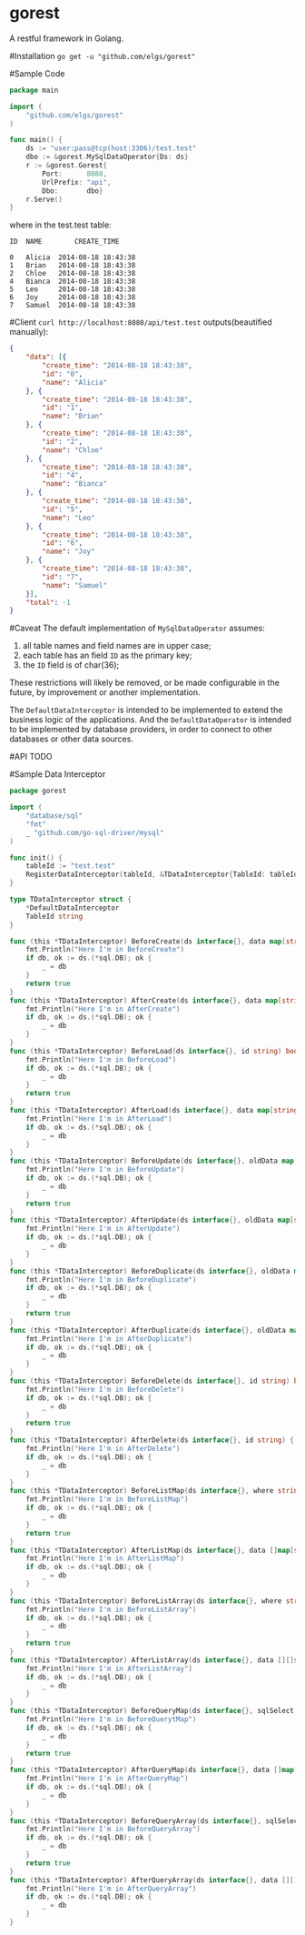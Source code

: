 gorest
======

A restful framework in Golang.

#Installation
`go get -u "github.com/elgs/gorest"`

#Sample Code
```go
package main

import (
	"github.com/elgs/gorest"
)

func main() {
	ds := "user:pass@tcp(host:3306)/test.test"
	dbo := &gorest.MySqlDataOperator{Ds: ds}
	r := &gorest.Gorest{
		Port:      8080,
		UrlPrefix: "api",
		Dbo:       dbo}
	r.Serve()
}

```
where in the test.test table:
```
ID	NAME		CREATE_TIME

0	Alicia	2014-08-18 18:43:38
1	Brian	2014-08-18 18:43:38
2	Chloe	2014-08-18 18:43:38
4	Bianca	2014-08-18 18:43:38
5	Leo		2014-08-18 18:43:38
6	Joy		2014-08-18 18:43:38
7	Samuel	2014-08-18 18:43:38
```

#Client
`curl http://localhost:8080/api/test.test`
outputs(beautified manually):
```json
{
	"data": [{
		"create_time": "2014-08-18 18:43:38",
		"id": "0",
		"name": "Alicia"
	}, {
		"create_time": "2014-08-18 18:43:38",
		"id": "1",
		"name": "Brian"
	}, {
		"create_time": "2014-08-18 18:43:38",
		"id": "2",
		"name": "Chloe"
	}, {
		"create_time": "2014-08-18 18:43:38",
		"id": "4",
		"name": "Bianca"
	}, {
		"create_time": "2014-08-18 18:43:38",
		"id": "5",
		"name": "Leo"
	}, {
		"create_time": "2014-08-18 18:43:38",
		"id": "6",
		"name": "Joy"
	}, {
		"create_time": "2014-08-18 18:43:38",
		"id": "7",
		"name": "Samuel"
	}],
	"total": -1
}
```

#Caveat
The default implementation of `MySqlDataOperator` assumes:

1. all table names and field names are in upper case;
2. each table has an field `ID` as the primary key;
3. the `ID` field is of char(36);

These restrictions will likely be removed, or be made configurable in the 
future, by improvement or another implementation.

The `DefaultDataInterceptor` is intended to be implemented to extend the 
business logic of the applications. And the `DefaultDataOperator` is intended 
to be implemented by database providers, in order to connect to other databases
or other data sources.

#API
TODO

#Sample Data Interceptor
```go
package gorest

import (
	"database/sql"
	"fmt"
	_ "github.com/go-sql-driver/mysql"
)

func init() {
	tableId := "test.test"
	RegisterDataInterceptor(tableId, &TDataInterceptor{TableId: tableId})
}

type TDataInterceptor struct {
	*DefaultDataInterceptor
	TableId string
}

func (this *TDataInterceptor) BeforeCreate(ds interface{}, data map[string]interface{}) bool {
	fmt.Println("Here I'm in BeforeCreate")
	if db, ok := ds.(*sql.DB); ok {
		_ = db
	}
	return true
}
func (this *TDataInterceptor) AfterCreate(ds interface{}, data map[string]interface{}) {
	fmt.Println("Here I'm in AfterCreate")
	if db, ok := ds.(*sql.DB); ok {
		_ = db
	}
}
func (this *TDataInterceptor) BeforeLoad(ds interface{}, id string) bool {
	fmt.Println("Here I'm in BeforeLoad")
	if db, ok := ds.(*sql.DB); ok {
		_ = db
	}
	return true
}
func (this *TDataInterceptor) AfterLoad(ds interface{}, data map[string]string) {
	fmt.Println("Here I'm in AfterLoad")
	if db, ok := ds.(*sql.DB); ok {
		_ = db
	}
}
func (this *TDataInterceptor) BeforeUpdate(ds interface{}, oldData map[string]interface{}, data map[string]interface{}) bool {
	fmt.Println("Here I'm in BeforeUpdate")
	if db, ok := ds.(*sql.DB); ok {
		_ = db
	}
	return true
}
func (this *TDataInterceptor) AfterUpdate(ds interface{}, oldData map[string]interface{}, data map[string]interface{}) {
	fmt.Println("Here I'm in AfterUpdate")
	if db, ok := ds.(*sql.DB); ok {
		_ = db
	}
}
func (this *TDataInterceptor) BeforeDuplicate(ds interface{}, oldData map[string]interface{}, data map[string]interface{}) bool {
	fmt.Println("Here I'm in BeforeDuplicate")
	if db, ok := ds.(*sql.DB); ok {
		_ = db
	}
	return true
}
func (this *TDataInterceptor) AfterDuplicate(ds interface{}, oldData map[string]interface{}, data map[string]interface{}) {
	fmt.Println("Here I'm in AfterDuplicate")
	if db, ok := ds.(*sql.DB); ok {
		_ = db
	}
}
func (this *TDataInterceptor) BeforeDelete(ds interface{}, id string) bool {
	fmt.Println("Here I'm in BeforeDelete")
	if db, ok := ds.(*sql.DB); ok {
		_ = db
	}
	return true
}
func (this *TDataInterceptor) AfterDelete(ds interface{}, id string) {
	fmt.Println("Here I'm in AfterDelete")
	if db, ok := ds.(*sql.DB); ok {
		_ = db
	}
}
func (this *TDataInterceptor) BeforeListMap(ds interface{}, where string, order string, start int64, limit int64, includeTotal bool) bool {
	fmt.Println("Here I'm in BeforeListMap")
	if db, ok := ds.(*sql.DB); ok {
		_ = db
	}
	return true
}
func (this *TDataInterceptor) AfterListMap(ds interface{}, data []map[string]string, total int64) {
	fmt.Println("Here I'm in AfterListMap")
	if db, ok := ds.(*sql.DB); ok {
		_ = db
	}
}
func (this *TDataInterceptor) BeforeListArray(ds interface{}, where string, order string, start int64, limit int64, includeTotal bool) bool {
	fmt.Println("Here I'm in BeforeListArray")
	if db, ok := ds.(*sql.DB); ok {
		_ = db
	}
	return true
}
func (this *TDataInterceptor) AfterListArray(ds interface{}, data [][]string, total int64) {
	fmt.Println("Here I'm in AfterListArray")
	if db, ok := ds.(*sql.DB); ok {
		_ = db
	}
}
func (this *TDataInterceptor) BeforeQueryMap(ds interface{}, sqlSelect string, sqlSelectCount string, start int64, limit int64, includeTotal bool) bool {
	fmt.Println("Here I'm in BeforeQuerytMap")
	if db, ok := ds.(*sql.DB); ok {
		_ = db
	}
	return true
}
func (this *TDataInterceptor) AfterQueryMap(ds interface{}, data []map[string]string, total int64) {
	fmt.Println("Here I'm in AfterQueryMap")
	if db, ok := ds.(*sql.DB); ok {
		_ = db
	}
}
func (this *TDataInterceptor) BeforeQueryArray(ds interface{}, sqlSelect string, sqlSelectCount string, start int64, limit int64, includeTotal bool) bool {
	fmt.Println("Here I'm in BeforeQueryArray")
	if db, ok := ds.(*sql.DB); ok {
		_ = db
	}
	return true
}
func (this *TDataInterceptor) AfterQueryArray(ds interface{}, data [][]string, total int64) {
	fmt.Println("Here I'm in AfterQueryArray")
	if db, ok := ds.(*sql.DB); ok {
		_ = db
	}
}
```
